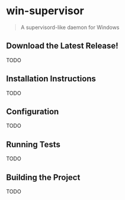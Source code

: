 # win-supervisor
> A supervisord-like daemon for Windows

## Download the Latest Release!
TODO

## Installation Instructions
TODO

## Configuration
TODO

## Running Tests
TODO

## Building the Project
TODO